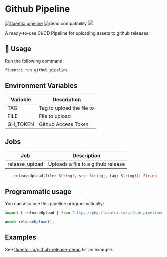 # Github Pipeline

[![fluentci pipeline](https://img.shields.io/badge/dynamic/json?label=pkg.fluentci.io&labelColor=%23000&color=%23460cf1&url=https%3A%2F%2Fapi.fluentci.io%2Fv1%2Fpipeline%2Fgithub_pipeline&query=%24.version)](https://pkg.fluentci.io/github_pipeline)
![deno compatibility](https://shield.deno.dev/deno/^1.37)
[![](https://img.shields.io/codecov/c/gh/fluent-ci-templates/github-pipeline)](https://codecov.io/gh/fluent-ci-templates/github-pipeline)

A ready-to-use CI/CD Pipeline for uploading assets to github releases.

## 🚀 Usage

Run the following command:

```bash
fluentci run github_pipeline
```

## Environment Variables

| Variable              | Description                   |
|-----------------------|-------------------------------|
| TAG                   | Tag to upload the file to     |
| FILE                  | File to upload                |
| GH_TOKEN              | Github Access Token           |


## Jobs

| Job            | Description                                                |
|----------------|------------------------------------------------------------|
| release_upload | Uploads a file to a github release                         |

```graphql
    releaseUpload(file: String!, src: String!, tag: String!): String
```

## Programmatic usage

You can also use this pipeline programmatically:

```typescript
import { releaseUpload } from "https://pkg.fluentci.io/github_pipeline@v0.1.0/mod.ts";

await releaseUpload();
```

## Examples

See [fluentci-io/github-release-demo](https://github.com/fluentci-io/github-release-demo) for an example.